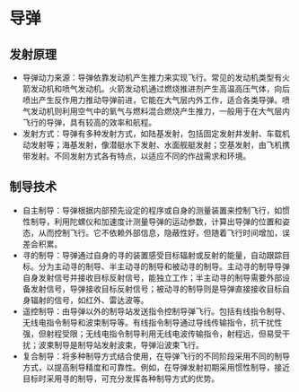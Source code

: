 # 导弹
 
## 发射原理
 
- 导弹动力来源：导弹依靠发动机产生推力来实现飞行。常见的发动机类型有火箭发动机和喷气发动机。火箭发动机通过燃烧推进剂产生高温高压气体，向后喷出产生反作用力推动导弹前进，它能在大气层内外工作，适合各类导弹。喷气发动机则利用空气中的氧气与燃料混合燃烧产生推力，一般用于在大气层内飞行的导弹，具有较高的效率和航程。
- 发射方式：导弹有多种发射方式，如陆基发射，包括固定发射井发射、车载机动发射等；海基发射，像潜艇水下发射、水面舰艇发射；空基发射，由飞机携带发射。不同发射方式各有特点，以适应不同的作战需求和环境。
 
## 制导技术

- 自主制导：导弹根据内部预先设定的程序或自身的测量装置来控制飞行，如惯性制导，利用陀螺仪和加速度计测量导弹的运动参数，计算出导弹的位置和姿态，从而控制飞行。它不依赖外部信息，隐蔽性好，但随着飞行时间增加，误差会积累。
- 寻的制导：导弹通过自身的寻的装置感受目标辐射或反射的能量，自动跟踪目标。分为主动寻的制导、半主动寻的制导和被动寻的制导。主动寻的制导导弹自身发射信号并接收目标反射信号，能独立工作；半主动寻的制导需要外部设备发射信号，导弹接收目标反射信号；被动寻的制导则是导弹直接接收目标自身辐射的信号，如红外、雷达波等。
- 遥控制导：由导弹以外的制导站发送指令控制导弹飞行。包括有线指令制导、无线电指令制导和波束制导等。有线指令制导通过导线传输指令，抗干扰性强，但射程受限；无线电指令制导利用无线电波传输指令，射程远，但易受干扰；波束制导是制导站发射波束，导弹沿波束飞行。
- 复合制导：将多种制导方式结合使用，在导弹飞行的不同阶段采用不同的制导方式，以提高制导精度和可靠性。例如，在导弹发射初期采用惯性制导，接近目标时采用寻的制导，可充分发挥各种制导方式的优势。